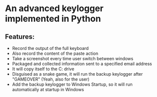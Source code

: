 # An advanced keylogger implemented in Python
## Features:
- Record the output of the full keyboard
- Also record the content of the paste action
- Take a screenshot every time user switch between windows
- Packaged and collected information sent to a specified email address
- It will copy itself to the C: drive
- Disguised as a snake game, it will run the backup keylogger after "GAMEOVER" (Yeah, also for the user)
- Add the backup keylogger to Windows Startup, so it will run automatically at startup in Windows
